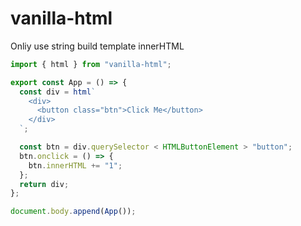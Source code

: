 # vanilla-html

Onliy use string build template innerHTML

```js
import { html } from "vanilla-html";

export const App = () => {
  const div = html`
    <div>
      <button class="btn">Click Me</button>
    </div>
  `;

  const btn = div.querySelector < HTMLButtonElement > "button";
  btn.onclick = () => {
    btn.innerHTML += "1";
  };
  return div;
};

document.body.append(App());
```
